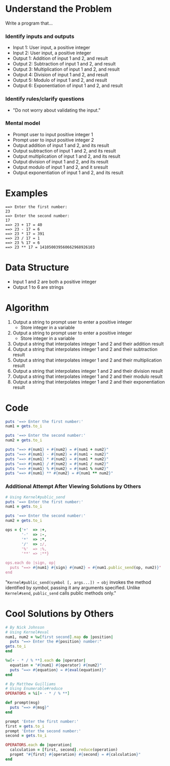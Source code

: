 # Understand the Problem
Write a program that...
### Identify inputs and outputs
* Input 1: User input, a positive integer
* Input 2: User input, a positive integer
* Output 1: Addition of input 1 and 2, and result
* Output 2: Subtraction of input 1 and 2, and result
* Output 3: Multiplication of input 1 and 2, and result
* Output 4: Division of input 1 and 2, and result
* Output 5: Modulo of input 1 and 2, and result
* Output 6: Exponentiation of input 1 and 2, and result
### Identify rules/clarify questions
* "Do not worry about validating the input."
### Mental model
* Prompt user to input positive integer 1
* Prompt user to input positive integer 2
* Output addition of input 1 and 2, and its result
* Output subtraction of input 1 and 2, and its result
* Output multiplication of input 1 and 2, and its result
* Output division of input 1 and 2, and its result
* Output modulo of input 1 and 2, and it sresult
* Output exponentiation of input 1 and 2, and its result
# Examples
```
==> Enter the first number:
23
==> Enter the second number:
17
==> 23 + 17 = 40
==> 23 - 17 = 6
==> 23 * 17 = 391
==> 23 / 17 = 1
==> 23 % 17 = 6
==> 23 ** 17 = 141050039560662968926103
```
# Data Structure
* Input 1 and 2 are both a positive integer
* Output 1 to 6 are strings
# Algorithm
1. Output a string to prompt user to enter a positive integer
   * Store integer in a variable
2. Output a string to prompt user to enter a positive integer
   * Store integer in a variable
3. Output a string that interpolates integer 1 and 2 and their addition result
4. Output a string that interpolates integer 1 and 2 and their subtraction result
5. Output a string that interpolates integer 1 and 2 and their multiplication result
6. Output a string that interpolates integer 1 and 2 and their division result
7. Output a string that interpolates integer 1 and 2 and their modulo result
8. Output a string that interpolates integer 1 and 2 and their exponentiation result
# Code
```ruby
puts '==> Enter the first number:'
num1 = gets.to_i

puts '==> Enter the second number:'
num2 = gets.to_i

puts "==> #{num1} + #{num2} = #{num1 + num2}"
puts "==> #{num1} - #{num2} = #{num1 - num2}"
puts "==> #{num1} * #{num2} = #{num1 * num2}"
puts "==> #{num1} / #{num2} = #{num1 / num2}"
puts "==> #{num1} % #{num2} = #{num1 % num2}"
puts "==> #{num1} ** #{num2} = #{num1 ** num2}"
```
### Additional Attempt After Viewing Solutions by Others
```ruby
# Using Kernel#public_send
puts '==> Enter the first number:'
num1 = gets.to_i

puts '==> Enter the second number:'
num2 = gets.to_i

ops = {'+'  => :+,
       '-'  => :-,
       '*'  => :*,
       '/'  => :/,
       '%'  => :%,
       '**' => :**}

ops.each do |sign, op|
  puts "==> #{num1} #{sign} #{num2} = #{num1.public_send(op, num2)}" 
end
```
"`Kernel#public_send(symbol [, args...]) → obj` invokes the method identified by *symbol*, passing it any arguments specified. Unlike `Kernel#send`, `public_send` calls public methods only."
# Cool Solutions by Others
```ruby
# By Nick Johnson
# Using Kernel#eval
num1, num2 = %w[first second].map do |position|
  puts "==> Enter the #{position} number:"
gets.to_i
end

%w[+ - * / % **].each do |operator|
  equation = "#{num1} #{operator} #{num2}"
  puts "==> #{equation} = #{eval(equation)}"
end
```
```ruby
# By Matthew Guilliams
# Using Enumerable#reduce
OPERATORS = %i[+ - * / % **]

def prompt(msg)
  puts "==> #{msg}"
end

prompt 'Enter the first number:'
first = gets.to_i
prompt 'Enter the second number:'
second = gets.to_i

OPERATORS.each do |operation|
  calculation = [first, second].reduce(operation)
  propmt "#{first} #{operation} #{second} = #{calculation}"
end
```